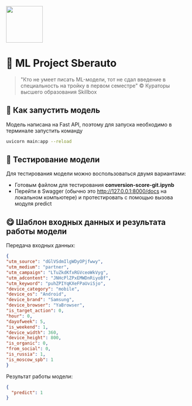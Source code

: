 <img src="https://media.giphy.com/media/v1.Y2lkPTc5MGI3NjExZHpodWtuZWQxZW9heGtxcnhzMjdrdTN6YWp2b3lzbDh4bnZ2emE3aSZlcD12MV9pbnRlcm5hbF9naWZfYnlfaWQmY3Q9Zw/mIMsLsQTJzAn6/giphy.gif" width="100"/>

# 🚗 ML Project Sberauto

>  "Кто не умеет писать ML-модели, тот не сдал введение в специальность на тройку в первом семестре" © Кураторы высшего образования Skillbox

## 🚀 Как запустить модель

Модель написана на Fast API, поэтому для запуска необходимо в терминале запустить команду 

```sh
uvicorn main:app --reload
```

## 🗿 Тестирование модели

Для тестирования модели можно воспользоваться двумя вариантами:
- Готовым файлом для тестирования **conversion-score-git.ipynb**
- Перейти в Swagger (обычно это http://127.0.0.1:8000/docs на локальном компьютере) и протестировать с помощью вызова модуля predict

## 😋 Шаблон входных данных и результата работы модели

Передача входных данных:

```json
{
"utm_source": "dGlVSdmIlgWDyOPjfwwy",
"utm_medium": "partner",
"utm_campaign": "LTuZkdKfxRGVceoWkVyg",
"utm_adcontent": "JNHcPlZPxEMWDnRiyoBf",
"utm_keyword": "puhZPIYqKXeFPaUviSjo",
"device_category": "mobile",
"device_os": "Android",
"device_brand": "Samsung",
"device_browser": "YaBrowser",
"is_target_action": 0,
"hour": 0,
"dayofweek": 5,
"is_weekend": 1,
"device_width": 360,
"device_height": 800,
"is_organic": 0,
"from_social": 0,
"is_russia": 1,
"is_moscow_spb": 1
}
```

Результат работы модели:

```json 
{
  "predict": 1
}
```
